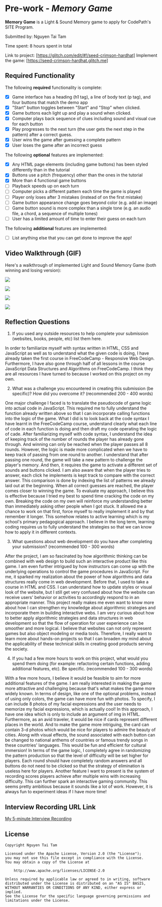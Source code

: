 # Pre-work - *Memory Game*

**Memory Game** is a Light & Sound Memory game to apply for CodePath's SITE Program. 

Submitted by: Nguyen Tai Tam

Time spent: 8 hours spent in total

Link to project: [https://glitch.com/edit/#!/seed-crimson-hardhat]
Implement the game: [https://seed-crimson-hardhat.glitch.me]

## Required Functionality

The following **required** functionality is complete:

* [x] Game interface has a heading (h1 tag), a line of body text (p tag), and four buttons that match the demo app
* [x] "Start" button toggles between "Start" and "Stop" when clicked. 
* [x] Game buttons each light up and play a sound when clicked. 
* [x] Computer plays back sequence of clues including sound and visual cue for each button
* [x] Play progresses to the next turn (the user gets the next step in the pattern) after a correct guess. 
* [x] User wins the game after guessing a complete pattern
* [x] User loses the game after an incorrect guess

The following **optional** features are implemented:

* [x] Any HTML page elements (including game buttons) has been styled differently than in the tutorial
* [x] Buttons use a pitch (frequency) other than the ones in the tutorial
* [x] More than 4 functional game buttons
* [ ] Playback speeds up on each turn
* [ ] Computer picks a different pattern each time the game is played
* [ ] Player only loses after 3 mistakes (instead of on the first mistake)
* [ ] Game button appearance change goes beyond color (e.g. add an image)
* [ ] Game button sound is more complex than a single tone (e.g. an audio file, a chord, a sequence of multiple tones)
* [ ] User has a limited amount of time to enter their guess on each turn

The following **additional** features are implemented:

- [ ] List anything else that you can get done to improve the app!

## Video Walkthrough (GIF)

Here's a walkthrough of implemented Light and Sound Memory Game (both winning and losing version):

![](https://i.imgur.com/KQaXChV.gif)

![](https://i.imgur.com/E95Y5Ew.gif)

![](https://i.imgur.com/4O894CG.gif)

![](https://i.imgur.com/p7UVLLk.gif)

## Reflection Questions
1. If you used any outside resources to help complete your submission (websites, books, people, etc) list them here. 

In order to familiarize myself with syntax written in HTML, CSS and JavaScript as well as to understand what the given code is doing, I have already taken the first course in FreeCodeCamp - Responsive Web Design. Furthermore, I have also gone through half of all lessons in the course JavaScript Data Structures and Algorithms on FreeCodeCamp. I think they are all resources I have turned to because I worked on this project on my own. 

2. What was a challenge you encountered in creating this submission (be specific)? How did you overcome it? (recommended 200 - 400 words) 

One major challenge I faced is to translate the pseudocode of game logic into actual code in JavaScript. This required me to fully understand the function already written above so that I can incorporate calling functions into the logic of the game. What I did is to look back at the code syntax I have learnt in the FreeCodeCamp course, understand clearly what each line of code in each function is doing and then draft my code operating the logic of cade. After familiarizing myself with code syntax, I understand the idea of keeping track of the number of rounds the player has already gone through. And winning can only be reached when the player passes all 8 rounds. However, the logic is made more complicated when we have to keep track of passing from one round to another. I understand that after passing one round, the game will take a new pattern to challenge the player's memory. And then, it requires the game to activate a different set of sounds and buttons clicked. I am also aware that when the player tries to answer, each click he implements is kept track to compare with the correct answer. This comparison is done by indexing the list of patterns we already laid out at the beginning. When all correct guesses are reached, the player comes closer to winning the game. To evaluate my approach, I believe this is effective because I tried my best to spend time cracking the code on my own. Breaking the code on my own will reinforce my understanding better than immediately asking other people when I got stuck. It allowed me a chance to work on that first, force myself to really implement it and by that remember it longer. This somehow relates to active learning which is my school's primary pedagogical approach. I believe in the long term, learning coding requires us to fully understand the strategies so that we can know how to apply it in different contexts.


3. What questions about web development do you have after completing your submission? (recommended 100 - 300 words) 


After the project, I am so fascinated by how algorithmic thinking can be combined with web design to build such an interactive product like this game. I am even further intrigued by how instructors can come up with the underlying operations to control the game procedures in JavaScript. For me, it sparked my realization about the power of how algorithms and data structures really come in web development. Before that, I used to take a course in HTML and CSS. I can understand how to update styles or visual look of the website, but I still get very confused about how the website can receive users' behavior or activities to accordingly respond to in an appropriate manner. This project really makes me even want to know more about how I can strengthen my knowledge about algorithmic strategies and incorporate them in building interactive webs. I am very curious about how to better apply algorithmic strategies and data structures in web development so that the flow of operation for user experience can be smoother and more logical. I believe that websites can not only represent games but also object modeling or media tools. Therefore, I really want to learn more about hands-on projects so that I can broaden my mind about the applicability of these technical skills in creating good products serving the society.

4. If you had a few more hours to work on this project, what would you spend them doing (for example: refactoring certain functions, adding additional features, etc). Be specific. (recommended 100 - 300 words) 

With a few more hours, I believe it would be feasible to aim for more additional features of the game. I am really interested in making the game more attractive and challenging because that's what makes the game more widely known. In terms of design, like one of the optional problems, instead of using only colors, the game can have more fun with photos. To specify, I can include 8 photos of my facial expressions and the user needs to memorize my facial expressions, which is actually cool! In this approach, I have one idea which is only to include an argument of img in HTML. Furthermore, as an avid traveler, it would be nice if cards represent different places in the world. And to make the game more intriguing, the card can contain 3-d photos which would be nice for players to admire the beauty of cities. Along with visual effects, the sound associated with each button can be changed to national anthems of countries or famous trendy songs in these countries' languages. This would be fun and efficient for cultural immersion! In terms of the game logic, I completely agree in randomizing the pattern production so that the level of difficulty will be set higher for players. Each round should have completely random answers and all buttons do not need to be clicked so that the strategy of elimination is useless here for players. Another feature I want to present is the system of recording scores players achieve after multiple wins with increasing difficulty. This can further spark an interactive gaming community. This seems pretty ambitious because it sounds like a lot of work. However, it is always fun to experiment ideas if I have more time!



## Interview Recording URL Link

[My 5-minute Interview Recording](https://www.loom.com/share/679758e58c484fdeb9428c810e8a2764)


## License

    Copyright Nguyen Tai Tam

    Licensed under the Apache License, Version 2.0 (the "License");
    you may not use this file except in compliance with the License.
    You may obtain a copy of the License at

        http://www.apache.org/licenses/LICENSE-2.0

    Unless required by applicable law or agreed to in writing, software
    distributed under the License is distributed on an "AS IS" BASIS,
    WITHOUT WARRANTIES OR CONDITIONS OF ANY KIND, either express or implied.
    See the License for the specific language governing permissions and
    limitations under the License.